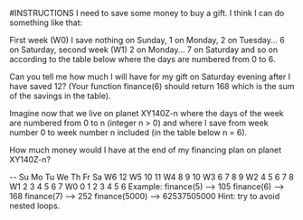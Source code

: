 #INSTRUCTIONS
I need to save some money to buy a gift. I think I can do something like that:

First week (W0) I save nothing on Sunday, 1 on Monday, 2 on Tuesday... 6 on Saturday, second week (W1) 2 on Monday... 7 on Saturday and so on according to the table below where the days are numbered from 0 to 6.

Can you tell me how much I will have for my gift on Saturday evening after I have saved 12? (Your function finance(6) should return 168 which is the sum of the savings in the table).

Imagine now that we live on planet XY140Z-n where the days of the week are numbered from 0 to n (integer n > 0) and where I save from week number 0 to week number n included (in the table below n = 6).

How much money would I have at the end of my financing plan on planet XY140Z-n?

--	Su	Mo	Tu	We	Th	Fr	Sa
W6							12
W5						10	11
W4					8	9	10
W3				6	7	8	9
W2			4	5	6	7	8
W1		2	3	4	5	6	7
W0	0	1	2	3	4	5	6
Example:
finance(5) --> 105
finance(6) --> 168
finance(7) --> 252
finance(5000) --> 62537505000
Hint:
try to avoid nested loops.
